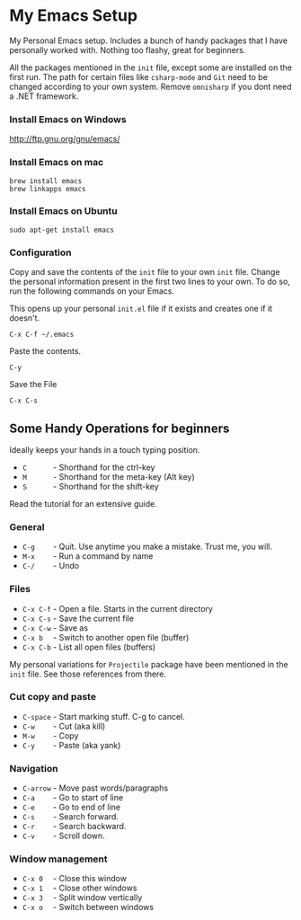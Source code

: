 # My Emacs Setup

My Personal Emacs setup. Includes a bunch of handy packages that I have personally worked with. Nothing too flashy, great for beginners.

All the packages mentioned in the `init` file, except some are installed on the first run. The path for certain files like `csharp-mode` and `Git` need to be changed according to your own system. Remove `omnisharp` if you dont need a .NET framework.

### Install Emacs on Windows
http://ftp.gnu.org/gnu/emacs/

### Install Emacs on mac

    brew install emacs
    brew linkapps emacs
### Install Emacs on Ubuntu
    sudo apt-get install emacs

### Configuration
Copy and save the contents of the `init` file to your own `init` file. Change the personal information present in the first two lines to your own. To do so, run the following commands on your Emacs.

This opens up your personal `init.el` file if it exists and creates one if it doesn't.

    C-x C-f ~/.emacs

Paste the contents.

    C-y

Save the File

    C-x C-s

## Some Handy Operations for beginners

Ideally keeps your hands in a touch typing position.

* `C      ` - Shorthand for the ctrl-key
* `M      ` - Shorthand for the meta-key (Alt key)
* `S      ` - Shorthand for the shift-key

Read the tutorial for an extensive guide.

### General

* `C-g    ` -  Quit. Use anytime you make a mistake. Trust me, you will.
* `M-x    ` - Run a command by name
* `C-/    ` - Undo

### Files

* `C-x C-f` - Open a file. Starts in the current directory
* `C-x C-s` - Save the current file
* `C-x C-w` - Save as
* `C-x b  ` - Switch to another open file (buffer)
* `C-x C-b` - List all open files (buffers)

My personal variations for `Projectile` package have been mentioned in the `init` file. See those references from there.

### Cut copy and paste

* `C-space` - Start marking stuff. C-g to cancel.
* `C-w    ` - Cut (aka kill)
* `M-w    ` - Copy
* `C-y    ` - Paste (aka yank)

### Navigation

* `C-arrow` - Move past words/paragraphs
* `C-a    ` - Go to start of line
* `C-e    ` - Go to end of line
* `C-s    ` - Search forward.
* `C-r    ` - Search backward.
* `C-v    ` - Scroll down.

### Window management

* `C-x 0  ` - Close this window
* `C-x 1  ` - Close other windows
* `C-x 3  ` - Split window vertically
* `C-x o  ` - Switch between windows
